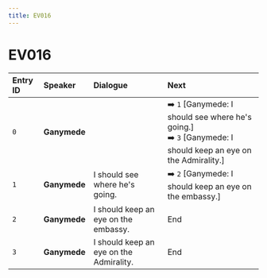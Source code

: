 ```yaml
---
title: EV016
---
```


# EV016


| Entry ID | Speaker | Dialogue | Next |
| :------- | :------ | :------- | :------------ |
| `0` | **Ganymede** |  | ➡️ `1` \[Ganymede: I should see where he's going\.\]<br>➡️ `3` \[Ganymede: I should keep an eye on the Admirality\.\] |
| `1` | **Ganymede** | I should see where he's going\. | ➡️ `2` \[Ganymede: I should keep an eye on the embassy\.\] |
| `2` | **Ganymede** | I should keep an eye on the embassy\. | End |
| `3` | **Ganymede** | I should keep an eye on the Admirality\. | End |
